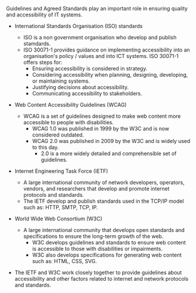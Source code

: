 Guidelines and Agreed Standards play an important role in ensuring quality and accessibility of IT systems.
- International Standards Organisation (ISO) standards
    - ISO is a non government organisation who develop and publish stamdards.
    - ISO 30071-1 provides guidance on implementing accessibility into an organisation's policy / values and into ICT systems. ISO 30071-1 offers steps for:
        - Ensuring accessibility is considered in strategy.
        - Considering accessibility when planning, designing, developing, or maintaining systems.
        - Justifying decisions about accessibility.
        - Communicating accessibility to stakeholders.
- Web Content Accessibility Guidelines (WCAG)
    - WCAG is a set of guidelines designed to make web content more accessible to people with disabilities. 
        - WCAG 1.0 was published in 1999 by the W3C and is now considered outdated.
        - WCAG 2.0 was published in 2009 by the W3C and is widely used to this day.
            - 2.0 is a more widely detailed and comprehensible set of guidelines.
- Internet Engineering Task Force (IETF)
    - A large international community of network developers, operators, vendors, and researchers that develop and promote internet protocols and standards.
    - The IETF develop and publish standards used in the TCP/IP model such as: HTTP, SMTP, TCP, IP.
- World Wide Web Consortium (W3C)
    - A large international community that develops open standards and specifications to ensure the long-term growth of the web.
        - W3C develops guidelines and standards to ensure web content is accessible to those with disabilities or impairments.
        - W3C also develops specifications for generating web content such as: HTML, CSS, SVG.

- The IETF and W3C work closely together to provide guidelines about accessibility and other factors related to internet and network protocols and standards.